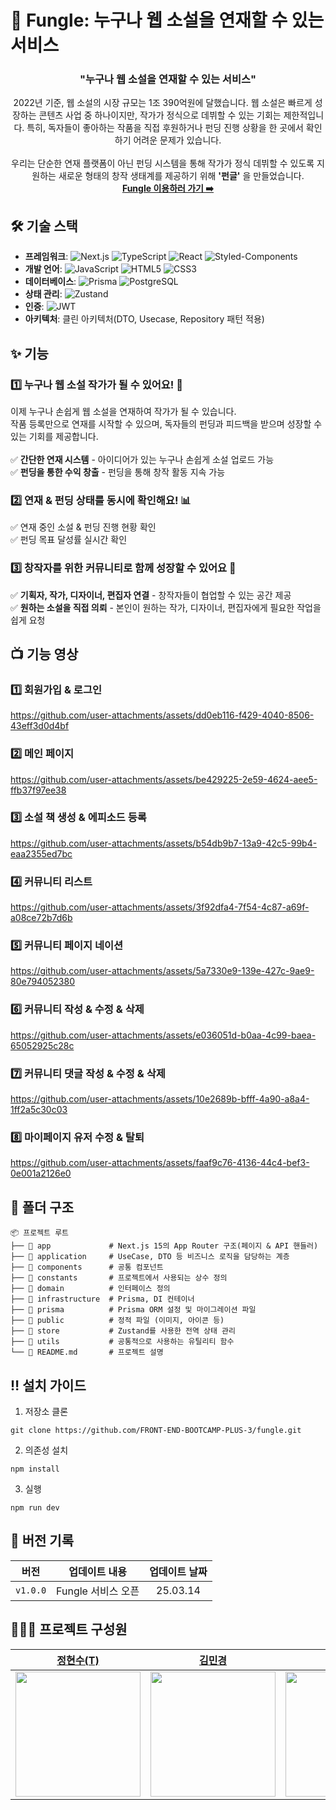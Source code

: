 # 📖 Fungle: 누구나 웹 소설을 연재할 수 있는 서비스

<div align=center>
<h3>"누구나 웹 소설을 연재할 수 있는 서비스"</h3>
2022년 기준, 웹 소설의 시장 규모는 1조 390억원에 달했습니다. 웹 소설은 빠르게 성장하는 콘텐츠 사업 중 하나이지만, 작가가 정식으로 데뷔할 수 있는 기회는 제한적입니다. 특히, 독자들이 좋아하는 작품을 직접 후원하거나 펀딩 진행 상황을 한 곳에서 확인하기 어려운 문제가 있습니다.
<br><br>
우리는 단순한 연재 플랫폼이 아닌 펀딩 시스템을 통해 작가가 정식 데뷔할 수 있도록 지원하는 새로운 형태의 창작 생태계를 제공하기 위해 <strong>'펀글'</strong> 을 만들었습니다.<br>
<a href="https://fungle.site" target="_blank"><strong>Fungle 이용하러 가기 ➡️</strong></a>
</div>

## 🛠️ 기술 스택
- **프레임워크**: ![Next.js](https://img.shields.io/badge/Next.js-000000?style=flat-square&logo=Next.js&logoColor=white)
![TypeScript](https://img.shields.io/badge/TypeScript-3178C6?style=flat-square&logo=TypeScript&logoColor=white)
![React](https://img.shields.io/badge/React-61DAFB?style=flat-square&logo=React&logoColor=black)
![Styled-Components](https://img.shields.io/badge/Styled--Components-DB7093?style=flat-square&logo=styled-components&logoColor=white)
- **개발 언어**: ![JavaScript](https://img.shields.io/badge/JavaScript-F7DF1E?style=flat-square&logo=JavaScript&logoColor=black)
![HTML5](https://img.shields.io/badge/HTML5-E34F26?style=flat-square&logo=HTML5&logoColor=white)
![CSS3](https://img.shields.io/badge/CSS3-1572B6?style=flat-square&logo=CSS3&logoColor=white)
- **데이터베이스**: ![Prisma](https://img.shields.io/badge/Prisma-2D3748?style=flat-square&logo=Prisma&logoColor=white)
![PostgreSQL](https://img.shields.io/badge/PostgreSQL-4169E1?style=flat-square&logo=PostgreSQL&logoColor=white)
- **상태 관리**: ![Zustand](https://img.shields.io/badge/Zustand-A37A48?style=flat-square&logo=bear&logoColor=white)
- **인증**: ![JWT](https://img.shields.io/badge/JWT-000000?style=flat-square&logo=JSON%20Web%20Tokens&logoColor=white)
- **아키텍처**: 클린 아키텍처(DTO, Usecase, Repository 패턴 적용)

## ✨ 기능
### 1️⃣ 누구나 웹 소설 작가가 될 수 있어요! 📝
이제 누구나 손쉽게 웹 소설을 연재하여 작가가 될 수 있습니다.<br>
작품 등록만으로 연재를 시작할 수 있으며, 독자들의 펀딩과 피드백을 받으며 성장할 수 있는 기회를 제공합니다.
<br><br>
✅ **간단한 연재 시스템** - 아이디어가 있는 누구나 손쉽게 소설 업로드 가능<br>
✅ **펀딩을 통한 수익 창출** - 펀딩을 통해 창작 활동 지속 가능<br>
### 2️⃣ 연재 & 펀딩 상태를 동시에 확인해요! 📊
✅ 연재 중인 소설 & 펀딩 진행 현황 확인<br>
✅ 펀딩 목표 달성률 실시간 확인
### 3️⃣ 창작자를 위한 커뮤니티로 함께 성장할 수 있어요 🤝
✅ **기획자, 작가, 디자이너, 편집자 연결** - 창작자들이 협업할 수 있는 공간 제공<br>
✅ **원하는 소설을 직접 의뢰** - 본인이 원하는 작가, 디자이너, 편집자에게 필요한 작업을 쉽게 요청

## 📺 기능 영상
### 1️⃣ 회원가입 & 로그인
https://github.com/user-attachments/assets/dd0eb116-f429-4040-8506-43eff3d0d4bf

### 2️⃣ 메인 페이지 
https://github.com/user-attachments/assets/be429225-2e59-4624-aee5-ffb37f97ee38

### 3️⃣ 소설 책 생성 & 에피소드 등록
https://github.com/user-attachments/assets/b54db9b7-13a9-42c5-99b4-eaa2355ed7bc

### 4️⃣ 커뮤니티 리스트
https://github.com/user-attachments/assets/3f92dfa4-7f54-4c87-a69f-a08ce72b7d6b

### 5️⃣ 커뮤니티 페이지 네이션
https://github.com/user-attachments/assets/5a7330e9-139e-427c-9ae9-80e794052380

### 6️⃣ 커뮤니티 작성 & 수정 & 삭제 
https://github.com/user-attachments/assets/e036051d-b0aa-4c99-baea-65052925c28c

### 7️⃣ 커뮤니티 댓글 작성 & 수정 & 삭제
https://github.com/user-attachments/assets/10e2689b-bfff-4a90-a8a4-1ff2a5c30c03

### 8️⃣ 마이페이지 유저 수정 & 탈퇴
https://github.com/user-attachments/assets/faaf9c76-4136-44c4-bef3-0e001a2126e0

## 📂 폴더 구조
```plaintext
📦 프로젝트 루트
├── 📂 app             # Next.js 15의 App Router 구조(페이지 & API 핸들러)
├── 📂 application     # UseCase, DTO 등 비즈니스 로직을 담당하는 계층
├── 📂 components      # 공통 컴포넌트
├── 📂 constants       # 프로젝트에서 사용되는 상수 정의
├── 📂 domain          # 인터페이스 정의
├── 📂 infrastructure  # Prisma, DI 컨테이너
├── 📂 prisma          # Prisma ORM 설정 및 마이그레이션 파일
├── 📂 public          # 정적 파일 (이미지, 아이콘 등)
├── 📂 store           # Zustand를 사용한 전역 상태 관리
├── 📂 utils           # 공통적으로 사용하는 유틸리티 함수
└── 📜 README.md       # 프로젝트 설명
```
## ‼️ 설치 가이드
1. 저장소 클론
```plaintext
git clone https://github.com/FRONT-END-BOOTCAMP-PLUS-3/fungle.git
```
2. 의존성 설치
```plaintext
npm install
```
3. 실행
```plaintext
npm run dev
```

## 👷 버전 기록
| 버전 | 업데이트 내용 | 업데이트 날짜 |
| :--: | :--: | :--: |
| `v1.0.0` | Fungle 서비스 오픈 | 25.03.14 |

## 🧑‍🧑‍🧒 프로젝트 구성원
| [정현수(T)](https://github.com/hyun9758)| [김민경](https://github.com/m01310g) | [손혜인](https://github.com/hyein07100) | [빈운기](https://github.com/goorm12) |
| -- | -- | -- | -- |
| <img src="https://avatars.githubusercontent.com/u/82191626?v=4" width="200"> | <img src="https://avatars.githubusercontent.com/u/162336698?v=4" width="200"> | <img src="https://avatars.githubusercontent.com/u/130124509?v=4" width="200"> | <img src="https://avatars.githubusercontent.com/u/170397987?v=4" width="200"> |



